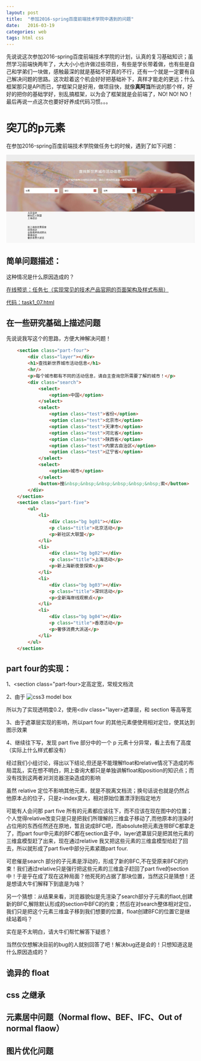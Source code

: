 ```yaml
---
layout: post
title:  "参加2016-spring百度前端技术学院中遇到的问题"
date:   2016-03-19
categories: web
tags: html css
---
```


先说说这次参加2016-spring百度前端技术学院的计划，认真的复习基础知识；虽然学习前端快两年了，大大小小也许做过些项目，有些是学长带着做，也有些是自己和学弟们一块做，感触最深的就是基础不好真的不行，还有一个就是一定要有自己解决问题的思路。这次趁着这个机会好好把基础补下，真样才能走的更远；什么框架那只是API而已，学框架只是好用，做项目快，就像**真阿当**所说的那个样，好好的把你的基础学好，别乱搞框架，以为会了框架就是会前端了，NO! NO! NO！最后再说一点这次也要好好养成代码习惯。。。

# 突兀的p元素

在参加2016-spring百度前端技术学院做任务七的时候，遇到了如下问题：

![突兀的p](/asset/images/article/float-relative.jpg)

## 简单问题描述：

这种情况是什么原因造成的？

[在线预览：任务七（实现常见的技术产品官网的页面架构及样式布局）](http://ife-shsf.github.io/work.html)

[代码：task1_07.html](https://github.com/ife-SHSF/ife-SHSF.github.io/tree/master/assets/work/AidanDai)

## 在一些研究基础上描述问题

先说说我写这个的思路，方便大神解决问题！

```html
	<section class="part-four">
		<div class="layer"></div>
		<h1>查找新世界城市活动信息</h1>
		<hr/>
		<p>每个城市都有不同的活动信息，请自主查询您所需要了解的城市！</p>
		<div class="search">
			<select>
				<option>中国</option>
			</select>
			<select>
				<option class="test">省份</option>
				<option class="test">北京市</option>
				<option class="test">天津市</option>
				<option class="test">河北省</option>
				<option class="test">陕西省</option>
				<option class="test">内蒙古自治区</option>
				<option class="test">辽宁省</option>
			</select>
			<select>
				<option>城市</option>
			</select>
			<button>搜&nbsp;&nbsp;&nbsp;&nbsp;&nbsp;&nbsp;索</button>
		</div>
	</section>
	<section class="part-five">
		<ul>
			<li>
				<div class="bg bg01"></div>
				<p class="title">北京活动</p>
				<p>新社区大联盟</p>
			</li>
			<li>
				<div class="bg bg02"></div>
				<p class="title">上海活动</p>
				<p>新上海新夜景探索</p>
			</li>
			<li>
				<div class="bg bg03"></div>
				<p class="title">深圳活动</p>
				<p>全新海岸线观察点</p>
			</li>
			<li>
				<div class="bg bg04"></div>
				<p class="title">香港活动</p>
				<p>奢侈消费大派送</p>
			</li>
		</ul>
	</section>
```

## part four的实现：

1、&lt;section class="part-four&gt;定高定宽，常规文档流

2、由于 ![css3 model box](http://img.blog.csdn.net/20151121133821143)

所以为了实现透明度0.2，使用&lt;div class="layer&gt;遮罩层，和 section 等高等宽

3、由于遮罩层实现的影响，所以part four 的其他元素便使用相对定位，使其达到图示效果

4、继续往下写，发现 part five 部分中的一个 p 元素十分异常，看上去有了高度（实际上什么样式都没有）

经过我们小组讨论，得出以下结论,但还是不能理解float和relative情况下造成的布局混乱，实在想不明白，网上查询大都只是单独讲解float和position的知识点；而没有找到这两者对浏览器渲染造成的影响

虽然 relative 定位不影响其他元素，就是不脱离文档流；换句话说也就是仍然占他原本占的位子，只是z-index变大，相对原始位置漂浮到指定地方

可能有人会问那 part five 所有的元素都应该往下，而不应该在现在图中的位置；个人觉得relative改变只是只是把我们所理解的三维盒子移动了,而他原本的渲染时占位用的东西任然还在原地，暂且说成BFC吧，而absolute把元素连带BFC都拿走了，而part four中元素的BFC都在section盒子中，layer遮罩层只是把其他元素的三维盒模型赶了出来，现在通过relative 我又把这些元素的三维盒模型给赶了回去，所以就形成了part five中部分元素紧跟part four.

可悲催是search 部分的子元素是浮动的，形成了新的BFC,不在受原来BFC的约束！我们通过relative只是强行把这些元素的三维盒子赶回了part five的section中！于是乎在成了现在这种局面？他死死的占据了那块位置，当然这只是猜想！还是想请大牛们解释下到底是为啥？

另一个猜想：从结果来看，浏览器貌似是先渲染了search部分子元素的flaot,创建新的BFC,解除默认形成的section中BFC的约束；然后在对search整体相对定位，我们只是把这个元素三维盒子移到我们想要的位置，float创建BFC的位置它是继续站着吗？

实在是不太明白，请大牛们帮忙解答下疑惑？

当然仅仅想解决目前的bug的人就别回答了吧！解决bug还是会的！只想知道这是什么原因造成的？


## 诡异的 float

## css 之继承

## 元素居中问题（Normal flow、BEF、IFC、Out of normal flaow）

## 图片优化问题
